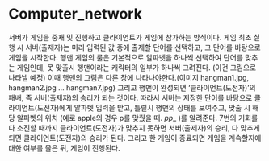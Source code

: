 # Computer_network

서버가 게임을 중재 및 진행하고 클라이언트가 게임에 참가하는 방식이다. 게임 최초 실행 시 서버(출제자)는 미리 입력된 값 중에 출제할 단어를 선택하고, 그 단어를 바탕으로 게임을 시작한다. 행맨 게임의 룰은 기본적으로 알파벳을 하나씩 선택하여 단어를 맞추는 게임인데, 못 맞출시 행맨이라는 캐릭터의 일부가 하나씩 그려진다. (이건 그림으로 나타낼 예정) 이때 행맨의 그림은 다른 창에 나타나야한다.(이미지
hangman1.jpg, hangman2.jpg … hangman7.jpg) 그리고 행맨이 완성되면 ‘클라이언트(도전자)’의 패배, 즉 서버(출제자)의 승리가 되는 것이다. 따라서 서버는 지정한 단어를 바탕으로 클라이언트(도전자)에게 알파벳 입력을 받고, 틀릴시 행맨의 상태를 보여주고, 맞출 시 해당 알파벳의 위치 (예로 apple의 경우 p를 맞췄을 때. _pp__ )를 알려준다. 7번의 기회를 다 소진할 때까지 클라이언트(도전자)가 맞추지 못하면 서버(출제자)의 승리, 다 맞추게 되면 클라이언트(도전자)의 승리가 된다. 그리고 한 게임이 종료되면 게임을 계속할지에 대한 여부를 물은 뒤, 게임이 진행된다.
